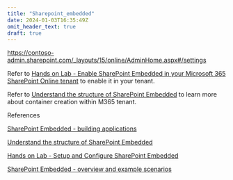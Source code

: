 ```yaml
---
title: "Sharepoint_embedded"
date: 2024-01-03T16:35:49Z
omit_header_text: true
draft: true
---
```



https://contoso-admin.sharepoint.com/_layouts/15/online/AdminHome.aspx#/settings

Refer to [Hands on Lab - Enable SharePoint Embedded in your Microsoft 365 SharePoint Online tenant](https://learn.microsoft.com/en-us/sharepoint/dev/embedded/mslearn/m01-03-hol) to enable it in your tenant.

Refer to [Understand the structure of SharePoint Embedded](https://learn.microsoft.com/en-us/sharepoint/dev/embedded/mslearn/m01-04-unit) to learn more about container creation within M365 tenant.

References

[SharePoint Embedded - building applications](https://learn.microsoft.com/en-us/training/modules/sharepoint-embedded-create-app?wt.mc_id=MVP_308367)

[Understand the structure of SharePoint Embedded](https://learn.microsoft.com/en-us/sharepoint/dev/embedded/mslearn/m01-04-unit?wt.mc_id=MVP_308367)

[Hands on Lab - Setup and Configure SharePoint Embedded](https://learn.microsoft.com/en-us/sharepoint/dev/embedded/mslearn/m01-05-hol?wt.mc_id=MVP_308367)

[SharePoint Embedded - overview and example scenarios](https://www.voitanos.io/blog/sharepoint-embedded-overview/?utm_source=convertkit&utm_medium=email&utm_campaign=From+Zero+to+Hero+%F0%9F%9A%80+Complete+Tutorial+for+SharePoint+Embedded+App+Development%20-%2012746821)


